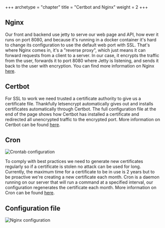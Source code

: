 +++
archetype = "chapter"
title = "Certbot and Nginx"
weight = 2
+++
## Nginx
 
Our front and backend use jetty to serve our web page and API, how ever it runs on port 8080, and because it's running in a docker container it's hard to change its configuration to use the default web port with SSL. That's where Nginx comes in, it's a "reverse proxy", which just means it can forward requests from a client to a server. In our case, it encrypts the traffic from the user, forwards it to port 8080 where Jetty is listening, and sends it back to the user with encryption. You can find more information on Nginx [here](https://wiki.archlinux.org/title/nginx).

## Certbot

For SSL to work we need trusted a certificate authority to give us a certificate file. Thankfully letsencrypt automatically gives out and installs certificates automatically through Certbot. The full configuration file at the end of the page shows how Certbot has installed a certificate and redirected all unencrypted traffic to the encrypted port. More information on Certbot can be found [here](https://wiki.archlinux.org/title/Certbot).

## Cron

![Crontab configuration](https://github.com/jrykns/not-a-virus-map/assets/55873910/40c0ed17-5041-4bfe-91c0-a357c0b43bf5)

To comply with best practices we need to generate new certificates regularly so if a certificate is stolen no attack can be used for long. Currently, the maximum time for a certificate to be in use is 2 years but to be proactive we're creating a new certificate each month. Cron is a daemon running on our server that will run a command at a specified interval, our configuration regenerates the certificate each month. More information on Cron can be found [here](https://wiki.archlinux.org/title/cron).

## Configuration file
![Nginx configuration](https://github.com/jrykns/not-a-virus-map/assets/55873910/15514973-d508-41b7-8dd7-2e0cc380371d)

